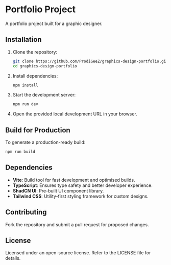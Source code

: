 # Portfolio Project

A portfolio project built for a graphic designer.

## Installation

1. Clone the repository:
   ```bash
   git clone https://github.com/ProdiGeeZ/graphics-design-portfolio.git
   cd graphics-design-portfolio
   ```

2. Install dependencies:
   ```bash
   npm install
   ```

3. Start the development server:
   ```bash
   npm run dev
   ```

4. Open the provided local development URL in your browser.

## Build for Production

To generate a production-ready build:
```bash
npm run build
```
## Dependencies
- **Vite**: Build tool for fast development and optimised builds.
- **TypeScript**: Ensures type safety and better developer experience.
- **ShadCN UI**: Pre-built UI component library.
- **Tailwind CSS**: Utility-first styling framework for custom designs.

## Contributing
Fork the repository and submit a pull request for proposed changes.

## License
Licensed under an open-source license. Refer to the LICENSE file for details.
